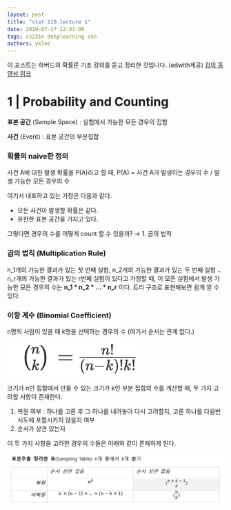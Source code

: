 ```yaml
---
layout: post
title: "stat 110 lecture 1"
date: 2019-07-27 12:41:00
tags: cs231n deeplearning cnn
authors: yklee
---
```

이 포스트는 하버드의 확률론 기초 강의를 듣고 정리한 것입니다. (edwith제공)
[강의 동영상 링크](https://www.edwith.org/harvardprobability/joinLectures/17924)

# 1 | Probability and Counting

**표본 공간** (Sample Space) : 실험에서 가능한 모든 경우의 집합

**사건** (Event) : 표본 공간의 부분집합

### **확률의 naive한 정의**

사건 A에 대한 발생 확률을 P(A)라고 할 때, P(A) = 사건 A가 발생하는 경우의 수 / 발생 가능한 모든 경우의 수

여기서 내포하고 있는 가정은 다음과 같다.

- 모든 사건이 발생할 확률은 같다.
- 유한한 표본 공간을 가지고 있다.

그렇다면 경우의 수를 어떻게 count 할 수 있을까? → 1. 곱의 법칙

### 곱의 법칙 (Multiplication Rule)

n_1개의 가능한 결과가 있는 첫 번째 실험, n_2개의 가능한 결과가 있는 두 번째 실험 .. n_r개의 가능한 결과가 있는 r번째 실험이 있다고 가정할 때, 이 모든 실험에서 발생 가능한 모든 경우의 수는 **n_1 * n_2 * ... * n_r** 이다. 트리 구조로 표현해보면 쉽게 알 수 있다. 

### 이항 계수 (Binomial Coefficient)

n명의 사람이 있을 때 k명을 선택하는 경우의 수 (여기서 순서는 관계 없다.)

![](/assets/post_image/imgs-yk/Untitled-aea93cc6-1765-4f07-9dfe-e2d9cc3dc2cd.png)

크기가 n인 집합에서 만들 수 있는 크기가 k인 부분 집합의 수를 계산할 때, 두 가지 고려할 사항이 존재한다. 

1. 복원 여부 : 하나를 고른 후 그 하나를 내려놓아 다시 고려할지, 고른 하나를 다음번 시도에 포함시키지 않을지 여부
2. 순서가 상관 있는지

이 두 가지 사항을 고려한 경우의 수들은 아래와 같이 존재하게 된다.

![](/assets/post_image/imgs-yk/Untitled-9f94f0d7-0f8a-4b26-8abe-00d55cb2e035.png)